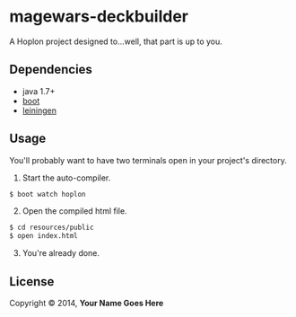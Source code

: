 # magewars-deckbuilder

A Hoplon project designed to...well, that part is up to you.

## Dependencies

- java 1.7+
- [boot][1]
- [leiningen][2]

## Usage

You'll probably want to have two terminals open in your project's
directory.

1. Start the auto-compiler.

```bash
$ boot watch hoplon
```

2. Open the compiled html file.

```bash
$ cd resources/public
$ open index.html
```

3. You're already done.

## License

Copyright © 2014, **Your Name Goes Here**

[1]: https://github.com/tailrecursion/boot
[2]: https://github.com/technomancy/leiningen
